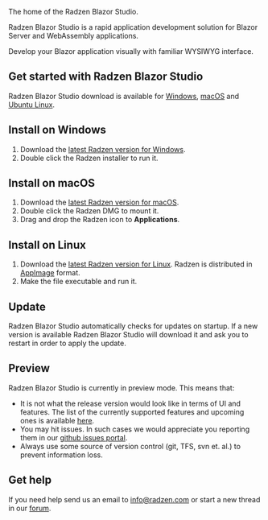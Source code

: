 
The home of the Radzen Blazor Studio.

Radzen Blazor Studio is a rapid application development solution for Blazor Server and WebAssembly applications.

Develop your Blazor application visually with familiar WYSIWYG interface.

## Get started with Radzen Blazor Studio

Radzen Blazor Studio download is available for [Windows](https://www.radzen.com/blazor-studio/download/#windows), [macOS](https://www.radzen.com/blazor-studio/download/#macOS) and [Ubuntu Linux](https://www.radzen.com/blazor-studio/download/#linux).

## Install on Windows
1. Download the [latest Radzen version for Windows](https://www.radzen.com/blazor-studio/download/#windows).
1. Double click the Radzen installer to run it.

## Install on macOS
1. Download the [latest Radzen version for macOS](https://www.radzen.com/blazor-studio/download/#macOS).
1. Double click the Radzen DMG to mount it.
1. Drag and drop the Radzen icon to __Applications__.

## Install on Linux
1. Download the [latest Radzen version for Linux](https://www.radzen.com/blazor-studio/download/#linux). Radzen is distributed in [AppImage](https://appimage.org) format.
1. Make the file executable and run it.

## Update

Radzen Blazor Studio automatically checks for updates on startup. If a new version is available Radzen Blazor Studio will download it
and ask you to restart in order to apply the update.

## Preview

Radzen Blazor Studio is currently in preview mode. This means that:

- It is not what the release version would look like in terms of UI and features. The list of the currently supported features and upcoming ones is available [here](https://www.radzen.com/roadmap/).
- You may hit issues. In such cases we would appreciate you reporting them in our [github issues portal](https://github.com/radzenhq/radzen-blazor-studio/issues).
- Always use some source of version control (git, TFS, svn et. al.) to prevent information loss.

## Get help

If you need help send us an email to <a href="mailto:info@radzen.com">info@radzen.com</a> or start a new thread in our [forum](https://forum.radzen.com/c/radzen-blazor-studio).
